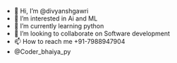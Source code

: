 - 👋 Hi, I’m @divyanshgawri
- 👀 I’m interested in Ai and ML
- 🌱 I’m currently learning python 
- 💞️ I’m looking to collaborate on Software development
- 📫 How to reach me +91-7988947904
- @Coder_bhaiya_py

<!---
divyanshgawri/divyanshgawri is a ✨ special ✨ repository because its `README.md` (this file) appears on your GitHub profile.
You can click the Preview link to take a look at your changes.
--->
